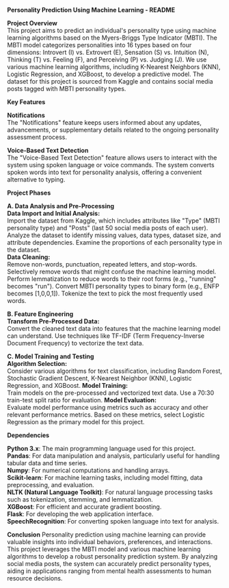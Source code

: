 **Personality Prediction Using Machine Learning - README**

**Project Overview**<br>
This project aims to predict an individual's personality type using machine learning algorithms based on the Myers-Briggs Type Indicator (MBTI). The MBTI model categorizes personalities into 16 types based on four dimensions: Introvert (I) vs. Extrovert (E), Sensation (S) vs. Intuition (N), Thinking (T) vs. Feeling (F), and Perceiving (P) vs. Judging (J). We use various machine learning algorithms, including K-Nearest Neighbors (KNN), Logistic Regression, and XGBoost, to develop a predictive model. The dataset for this project is sourced from Kaggle and contains social media posts tagged with MBTI personality types.

**Key Features**

**Notifications**<br>
The "Notifications" feature keeps users informed about any updates, advancements, or supplementary details related to the ongoing personality assessment process.

**Voice-Based Text Detection**<br>
The "Voice-Based Text Detection" feature allows users to interact with the system using spoken language or voice commands. The system converts spoken words into text for personality analysis, offering a convenient alternative to typing.

**Project Phases**

**A. Data Analysis and Pre-Processing**<br>
**Data Import and Initial Analysis:**<br>
Import the dataset from Kaggle, which includes attributes like "Type" (MBTI personality type) and "Posts" (last 50 social media posts of each user).
Analyze the dataset to identify missing values, data types, dataset size, and attribute dependencies.
Examine the proportions of each personality type in the dataset.<br>
**Data Cleaning:**<br>
Remove non-words, punctuation, repeated letters, and stop-words.
Selectively remove words that might confuse the machine learning model.
Perform lemmatization to reduce words to their root forms (e.g., "running" becomes "run").
Convert MBTI personality types to binary form (e.g., ENFP becomes [1,0,0,1]).
Tokenize the text to pick the most frequently used words.

**B. Feature Engineering**<br>
**Transform Pre-Processed Data:**<br>
Convert the cleaned text data into features that the machine learning model can understand.
Use techniques like TF-IDF (Term Frequency-Inverse Document Frequency) to vectorize the text data.

**C. Model Training and Testing**<br>
**Algorithm Selection:**<br>
Consider various algorithms for text classification, including Random Forest, Stochastic Gradient Descent, K-Nearest Neighbor (KNN), Logistic Regression, and XGBoost.
**Model Training:**<br>
Train models on the pre-processed and vectorized text data.
Use a 70:30 train-test split ratio for evaluation.
**Model Evaluation:**<br>
Evaluate model performance using metrics such as accuracy and other relevant performance metrics.
Based on these metrics, select Logistic Regression as the primary model for this project.

**Dependencies**

**Python 3.x**: The main programming language used for this project.<br>
**Pandas**: For data manipulation and analysis, particularly useful for handling tabular data and time series.<br>
**Numpy**: For numerical computations and handling arrays.<br>
**Scikit-learn**: For machine learning tasks, including model fitting, data preprocessing, and evaluation.<br>
**NLTK (Natural Language Toolkit)**: For natural language processing tasks such as tokenization, stemming, and lemmatization.<br>
**XGBoost**: For efficient and accurate gradient boosting.<br>
**Flask**: For developing the web application interface.<br>
**SpeechRecognition**: For converting spoken language into text for analysis.<br>


**Conclusion**
Personality prediction using machine learning can provide valuable insights into individual behaviors, preferences, and interactions. This project leverages the MBTI model and various machine learning algorithms to develop a robust personality prediction system. By analyzing social media posts, the system can accurately predict personality types, aiding in applications ranging from mental health assessments to human resource decisions.
